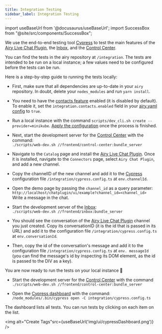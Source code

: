 ```yaml
---
title: Integration Testing
sidebar_label: Integration Testing
---
```


import useBaseUrl from '@docusaurus/useBaseUrl';
import SuccessBox from "@site/src/components/SuccessBox";

We use the end-to-end testing tool [Cypress](https://docs.cypress.io/guides/overview/why-cypress) to test
the main features of the [Airy Live Chat Plugin](/connectors/sources/chatplugin/overview), the [Inbox](/ui/inbox/introduction), and the [Control Center](/ui/control-center/introduction).

You can find the tests in the airy repository at `/integration`. The tests are intended to be run on a local instance; a few values need to be configured before the tests can be run.

Here is a step-by-step guide to running the tests locally:

- First, make sure that all dependencies are up-to-date in your `airy` repository.
  In doubt, delete your `nodes_modules` and run `yarn install`.

- You need to have the [contacts feature](/ui/inbox/contacts) enabled (it is disabled by default). To enable it, set the `integration.contacts.enabled` field in your [airy.yaml config](getting-started/installation/configuration.md) to `true`.

- Run a local instance with the command `scripts/dev_cli.sh create --provider=minikube`. [Apply the configuration](/getting-started/installation/configuration#applying-the-configuration) once the process is finished.

- Next, start the development server for the [Control Center](/ui/control-center/introduction) with the command: <br/>
  `./scripts/web-dev.sh //frontend/control-center:bundle_server`

- Navigate to the `Catalog` page and install the [Airy Live Chat Plugin](/connectors/sources/chatplugin/overview). Once it is installed, navigate to the `Connectors` page, select `Airy Chat Plugin`, and add a new channel.

- Copy the channelID of the new channel and add it to the [Cypress](https://docs.cypress.io/guides/overview/why-cypress) configuration file `/integration/cypress.config.ts` at `env.channelId`.

- Open the demo page by passing the `channel_id` as a query parameter:<br/>
  `http://localhost/chatplugin/ui/example?channel_id=<channel_id>` <br/>
  Write a message in the chat.

- Start the development server of the [Inbox](/ui/inbox/introduction): <br/>
  `./scripts/web-dev.sh //frontend/inbox:bundle_server`

- You should see the conversation of the [Airy Live Chat Plugin](/connectors/sources/chatplugin/overview) channel you just created. Copy its conversationID (it is the id that is passed in its URL) and add it to the configuration file `/integration/cypress.config.ts` at `env.conversationId`.

- Then, copy the id of the conversation's message and add it to the configuration file `/integration/cypress.config.ts` at `env. messageId` (you can find the message's id by inspecting its DOM element, as the id is passed to the DIV as a key).

<SuccessBox>

You are now ready to run the tests on your local instance 🎉

</SuccessBox>

- Start the development server for the [Control Center](/ui/control-center/introduction) with the command `./scripts/web-dev.sh //frontend/control-center:bundle_server`

- Open the [Cypress dashboard](https://docs.cypress.io/guides/dashboard/introduction) with the command: `/node_modules/.bin/cypress open -C integration/cypress.config.ts`

The dashboard lists all tests. You can run tests by clicking on each item on the list.

<img alt="Create Tags"src={useBaseUrl('img/ui/cypressDashboard.png')} />
